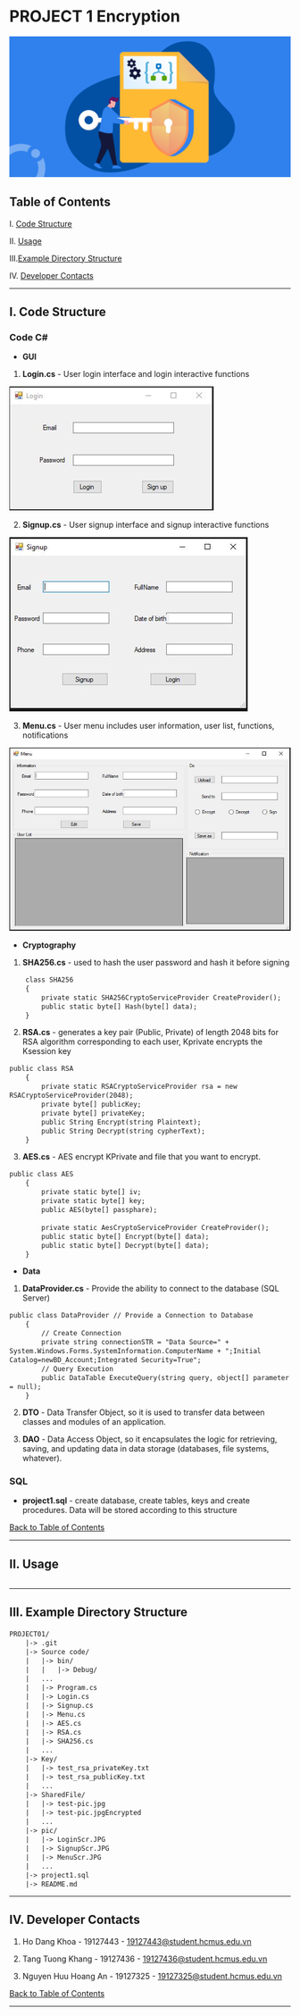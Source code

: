 # PROJECT 1 Encryption

![Encrypt File](./pic/EncryptFilett.png)

## <a id="toc"></a>Table of Contents

I. [Code Structure](#I.)

II. [Usage](#II.)

III.[Example Directory Structure](#III.)

IV. [Developer Contacts](#IV.)

<hr>

## I. <a id="I."></a>Code Structure

### <b>Code C#</b>

- <b>GUI</b>

1. <b>Login.cs</b> - User login interface and login interactive functions

![Login Screen](./pic/LoginScr.JPG)

2. <b>Signup.cs</b> - User signup interface and signup interactive functions

![Sigup Screen](./pic/SignupScr.JPG)

3. <b>Menu.cs</b> - User menu includes user information, user list, functions, notifications

![Menu Screen](./pic/MenuScr.JPG)

- <b>Cryptography</b>

1. <b>SHA256.cs</b> - used to hash the user password and hash it before signing

```
    class SHA256
    {
        private static SHA256CryptoServiceProvider CreateProvider();
        public static byte[] Hash(byte[] data);
    }
```

2. <b>RSA.cs</b> - generates a key pair (Public, Private) of length 2048 bits for
RSA algorithm corresponding to each user, Kprivate encrypts the Ksession key

```
public class RSA
    {
        private static RSACryptoServiceProvider rsa = new RSACryptoServiceProvider(2048);
        private byte[] publicKey;
        private byte[] privateKey;
        public String Encrypt(string Plaintext);
        public String Decrypt(string cypherText);
    }
```

3. <b>AES.cs</b> - AES encrypt KPrivate and file that you want to encrypt.

```
public class AES
    {
        private static byte[] iv;
        private static byte[] key;
        public AES(byte[] passphare);

        private static AesCryptoServiceProvider CreateProvider();
        public static byte[] Encrypt(byte[] data);
        public static byte[] Decrypt(byte[] data);
    }
```

- <b>Data</b>

1. <b>DataProvider.cs</b> - Provide the ability to connect to the database (SQL Server)

```
public class DataProvider // Provide a Connection to Database
    {
        // Create Connection
        private string connectionSTR = "Data Source=" + System.Windows.Forms.SystemInformation.ComputerName + ";Initial Catalog=newBD_Account;Integrated Security=True";
        // Query Execution
        public DataTable ExecuteQuery(string query, object[] parameter = null);
    }
```

2. <b>DTO</b> - Data Transfer Object, so it is used to transfer data between classes and modules of an application.

3. <b>DAO</b> - Data Access Object, so it encapsulates the logic for retrieving, saving, and updating data in data storage (databases, file systems, whatever).

### <b>SQL</b>

- <b>project1.sql</b> - create database, create tables, keys and create procedures. Data will be stored according to this structure

[Back to Table of Contents](#toc)

<hr>

## II. <a id="II."></a> Usage

```

```

<hr>

## III. <a id="III."></a> Example Directory Structure

```
PROJECT01/
    |-> .git
    |-> Source code/
    |   |-> bin/
    |   |   |-> Debug/
    |   ...
    |   |-> Program.cs
    |   |-> Login.cs
    |   |-> Signup.cs
    |   |-> Menu.cs
    |   |-> AES.cs
    |   |-> RSA.cs
    |   |-> SHA256.cs
    |   ...
    |-> Key/
    |   |-> test_rsa_privateKey.txt
    |   |-> test_rsa_publicKey.txt
    |   ...
    |-> SharedFile/
    |   |-> test-pic.jpg
    |   |-> test-pic.jpgEncrypted
    |   ...
    |-> pic/
    |   |-> LoginScr.JPG
    |   |-> SignupScr.JPG
    |   |-> MenuScr.JPG
    |   ...
    |-> project1.sql
    |-> README.md
```

<hr>

## IV. <a id="IV."></a>Developer Contacts

1. Ho Dang Khoa - 19127443 - 19127443@student.hcmus.edu.vn

2. Tang Tuong Khang - 19127436 - 19127436@student.hcmus.edu.vn

3. Nguyen Huu Hoang An - 19127325 - 19127325@student.hcmus.edu.vn

[Back to Table of Contents](#toc)

<hr>

